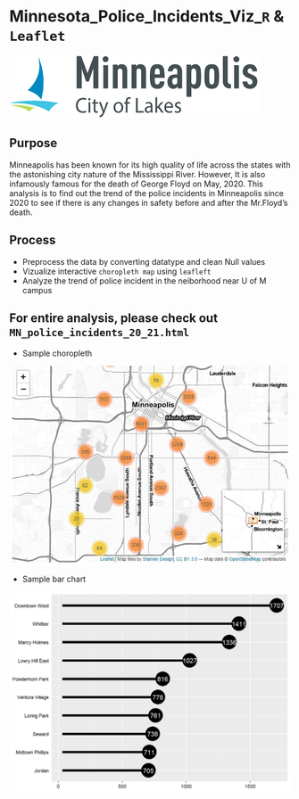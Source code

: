 


# Minnesota_Police_Incidents_Viz_```R``` & ```Leaflet```

![Alt Text](https://github.com/brandon-park/Minnesota_Police_Incidents_Viz_R-Leaflet/blob/main/mnlogo.png)



## Purpose

Minneapolis has been known for its high quality of life across the states with the astonishing city nature of the Mississippi River. However, It is also infamously famous for the death of George Floyd on May, 2020. This analysis is to find out the trend of the police incidents in Minneapolis since 2020 to see if there is any changes in safety before and after the Mr.Floyd’s death.

## Process

 - Preprocess the data by converting datatype and clean Null values
 - Vizualize interactive ```choropleth map``` using ```leafleft```
 - Analyze the trend of police incident in the neiborhood near U of M campus


## For entire analysis, please check out  ```MN_police_incidents_20_21.html```


* Sample choropleth

<img src="https://github.com/brandon-park/Minnesota_Police_Incidents_Viz_R-Leaflet/blob/main/etc/Choropleth.JPG" width="1000">


* Sample bar chart

<img src="https://github.com/brandon-park/Minnesota_Police_Incidents_Viz_R-Leaflet/blob/main/etc/Bar_chart.png" width="1000">
